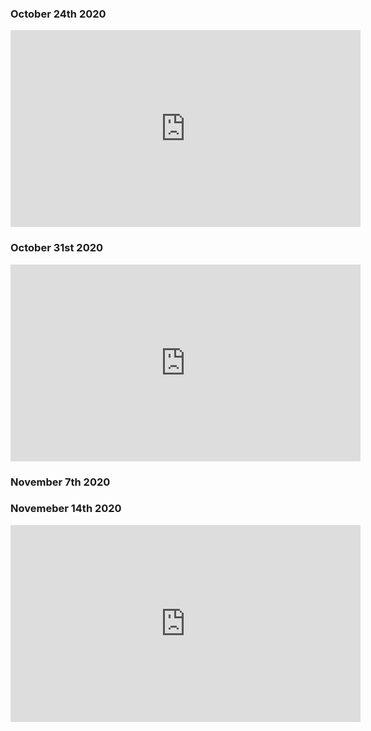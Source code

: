 ### October 24th 2020

<iframe width="560" height="315" src="https://www.youtube.com/embed/wfTNwcZmPaE" frameborder="0" allow="accelerometer; autoplay; clipboard-write; encrypted-media; gyroscope; picture-in-picture" allowfullscreen></iframe>

<!-- <caption>
<h1>
Os Basics
</h1>
<p>
---what we did
</p>
</caption> -->

### October 31st 2020

<iframe width="560" height="315" src="https://www.youtube.com/embed/xXSqtv1f-1g" frameborder="0" allow="accelerometer; autoplay; clipboard-write; encrypted-media; gyroscope; picture-in-picture" allowfullscreen></iframe>

### November 7th 2020


### Novemeber 14th 2020

<iframe width="560" height="315" src="https://www.youtube.com/embed/HtqP6VOmOcc" frameborder="0" allow="accelerometer; autoplay; clipboard-write; encrypted-media; gyroscope; picture-in-picture" allowfullscreen></iframe>